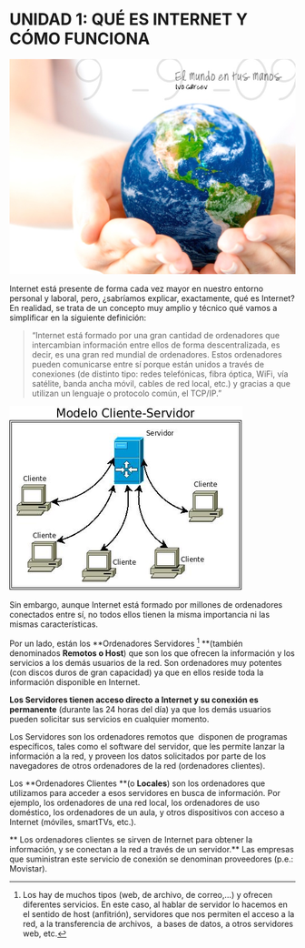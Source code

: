 
# UNIDAD 1: QUÉ ES INTERNET Y CÓMO FUNCIONA


![Fig 11 El mundo en tus manos Autor: coqi garces Fuente: http://www-flickr-com/photos/ivogarcev/3921206837/ Licencia Creative Commons](img/3921206837_109d3116d7_o.jpg)





Internet está presente de forma cada vez mayor en nuestro entorno personal y laboral, pero, ¿sabríamos explicar, exactamente, qué es Internet? En realidad, se trata de un concepto muy amplio y técnico qué vamos a simplificar en la siguiente definición:

> “Internet está formado por una gran cantidad de ordenadores que intercambian información entre ellos de forma descentralizada, es decir, es una gran red mundial de ordenadores. Estos ordenadores pueden comunicarse entre sí porque están unidos a través de conexiones (de distinto tipo: redes telefónicas, fibra óptica, WiFi, vía satélite, banda ancha móvil, cables de red local, etc.) y gracias a que utilizan un lenguaje o protocolo común, el TCP/IP.”




![1-2- Cliente-servidor- Fuente: http://upload-wikimedia-org/wikipedia/commons/6/69/Cliente-servidor-jpeg Licencia Creative Commons-](img/Cliente-servidor_wiki.jpg)



Sin embargo, aunque Internet está formado por millones de ordenadores conectados entre sí, no todos ellos tienen la misma importancia ni las mismas características.

Por un lado, están los **Ordenadores Servidores [^1] **(también denominados **Remotos o Host**) que son los que ofrecen la información y los servicios a los demás usuarios de la red. Son ordenadores muy potentes (con discos duros de gran capacidad) ya que en ellos reside toda la información disponible en Internet.

**Los Servidores tienen acceso directo a Internet y su conexión es permanente** (durante las 24 horas del día) ya que los demás usuarios pueden solicitar sus servicios en cualquier momento.

Los Servidores son los ordenadores remotos que  disponen de programas específicos, tales como el software del servidor, que les permite lanzar la información a la red, y proveen los datos solicitados por parte de los navegadores de otros ordenadores de la red (ordenadores clientes).

Los **Ordenadores Clientes **(o **Locales**) son los ordenadores que utilizamos para acceder a esos servidores en busca de información. Por ejemplo, los ordenadores de una red local, los ordenadores de uso doméstico, los ordenadores de un aula, y otros dispositivos con acceso a Internet (móviles, smartTVs, etc.).

** Los ordenadores clientes se sirven de Internet para obtener la información, y se conectan a la red a través de un servidor.** Las empresas que suministran este servicio de conexión se denominan proveedores (p.e.: Movistar).                    

[^1]: Los hay de muchos tipos (web, de archivo, de correo,...) y ofrecen diferentes servicios. En este caso, al hablar de servidor lo hacemos en el sentido de host (anfitrión), servidores que nos permiten el acceso a la red, a la transferencia de archivos,  a bases de datos, a otros servidores web, etc.